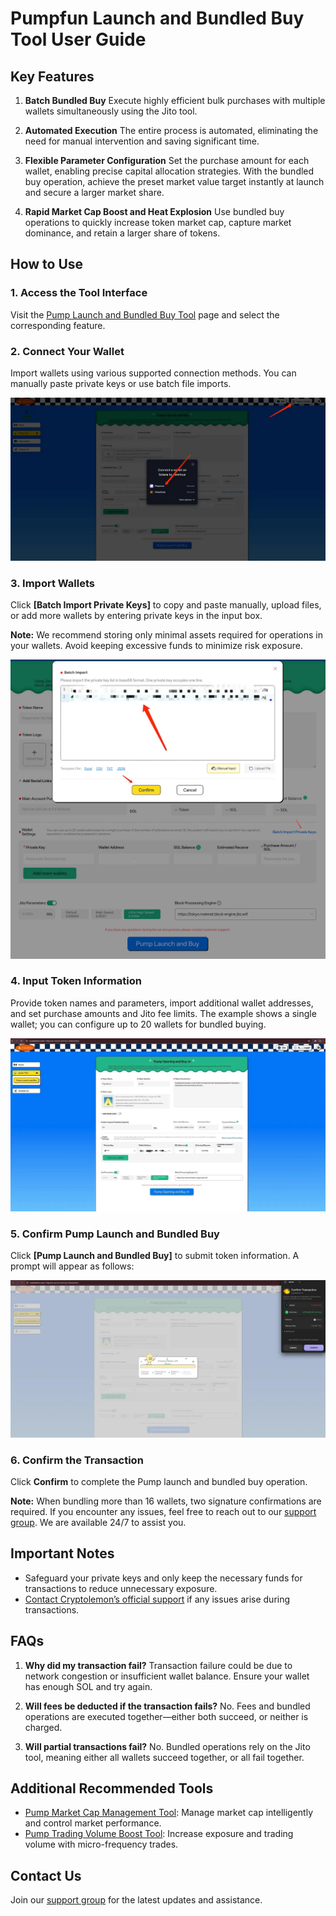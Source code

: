 # Pumpfun Launch and Bundled Buy Tool User Guide

## Key Features

1. **Batch Bundled Buy**
   Execute highly efficient bulk purchases with multiple wallets simultaneously using the Jito tool.

2. **Automated Execution**
   The entire process is automated, eliminating the need for manual intervention and saving significant time.

3. **Flexible Parameter Configuration**
   Set the purchase amount for each wallet, enabling precise capital allocation strategies. With the bundled buy operation, achieve the preset market value target instantly at launch and secure a larger market share.

4. **Rapid Market Cap Boost and Heat Explosion**
   Use bundled buy operations to quickly increase token market cap, capture market dominance, and retain a larger share of tokens.

## How to Use

### 1. Access the Tool Interface
Visit the [Pump Launch and Bundled Buy Tool](https://cryptolemon.co/en-US/pump-launch-and-buy-token/solana) page and select the corresponding feature.

### 2. Connect Your Wallet
Import wallets using various supported connection methods. You can manually paste private keys or use batch file imports.

![Alt text](image/pump-launch-and-buy-token-solana-1.png)

### 3. Import Wallets
Click **[Batch Import Private Keys]** to copy and paste manually, upload files, or add more wallets by entering private keys in the input box.

**Note:** We recommend storing only minimal assets required for operations in your wallets. Avoid keeping excessive funds to minimize risk exposure.


![Alt text](image/pump-launch-and-buy-token-solana-2.png)

### 4. Input Token Information
Provide token names and parameters, import additional wallet addresses, and set purchase amounts and Jito fee limits. The example shows a single wallet; you can configure up to 20 wallets for bundled buying.


![Alt text](image/pump-launch-and-buy-token-solana-3.png)

### 5. Confirm Pump Launch and Bundled Buy
Click **[Pump Launch and Bundled Buy]** to submit token information. A prompt will appear as follows:


![Alt text](image/pump-launch-and-buy-token-solana-4.png)

### 6. Confirm the Transaction
Click **Confirm** to complete the Pump launch and bundled buy operation.

**Note:**  When bundling more than 16 wallets, two signature confirmations are required.
If you encounter any issues, feel free to reach out to our [support group](https://t.me/cryptolemongroup). We are available 24/7 to assist you.

## Important Notes
- Safeguard your private keys and only keep the necessary funds for transactions to reduce unnecessary exposure.
- [Contact Cryptolemon’s official support](https://t.me/cryptolemongroup) if any issues arise during transactions.

## FAQs

1. **Why did my transaction fail?**
   Transaction failure could be due to network congestion or insufficient wallet balance. Ensure your wallet has enough SOL and try again.

2. **Will fees be deducted if the transaction fails?**
   No. Fees and bundled operations are executed together—either both succeed, or neither is charged.

3. **Will partial transactions fail?**
   No. Bundled operations rely on the Jito tool, meaning either all wallets succeed together, or all fail together.

## Additional Recommended Tools
- [Pump Market Cap Management Tool](https://cryptolemon.co/en-US/auto-batch-pump-trading): Manage market cap intelligently and control market performance.
- [Pump Trading Volume Boost Tool](https://cryptolemon.co/en-US/automated-show-animations-pump-tool): Increase exposure and trading volume with micro-frequency trades.

## Contact Us
Join our [support group](https://t.me/cryptolemongroup) for the latest updates and assistance.

